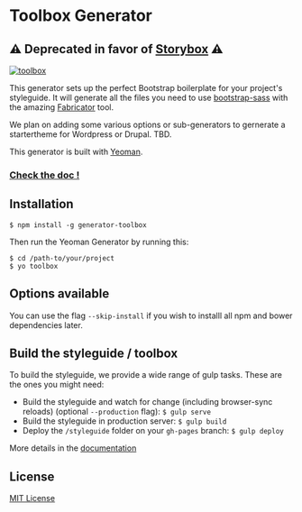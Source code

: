 # Toolbox Generator

## ⚠️ Deprecated in favor of [**Storybox**](https://github.com/frontend/storybox) ⚠️

[![toolbox](toolbox.png)](http://frontend.github.io/toolbox)

This generator sets up the perfect Bootstrap boilerplate for your project's styleguide. It will generate all the files you need to use [bootstrap-sass](https://github.com/twbs/bootstrap-sass) with the amazing [Fabricator](https://github.com/fbrctr/fabricator) tool.

We plan on adding some various options or sub-generators to gernerate a startertheme for Wordpress or Drupal. TBD.

This generator is built with [Yeoman](https://github.com/yeoman/generator).

### [Check the doc !](http://frontend.github.io/toolbox)

## Installation

```shell
$ npm install -g generator-toolbox
```

Then run the Yeoman Generator by running this:

```shell
$ cd /path-to/your/project
$ yo toolbox
```

## Options available

You can use the flag `--skip-install` if you wish to installl all npm and bower dependencies later.

## Build the styleguide / toolbox

To build the styleguide, we provide a wide range of gulp tasks. These are the ones you might need:

- Build the styleguide and watch for change (including browser-sync reloads) (optional `--production` flag): `$ gulp serve`
- Build the styleguide in production server: `$ gulp build`
- Deploy the `/styleguide` folder on your `gh-pages` branch: `$ gulp deploy`

More details in the [documentation](http://frontend.github.io/toolbox)

## License

[MIT License](http://opensource.org/licenses/mit-license.php)

